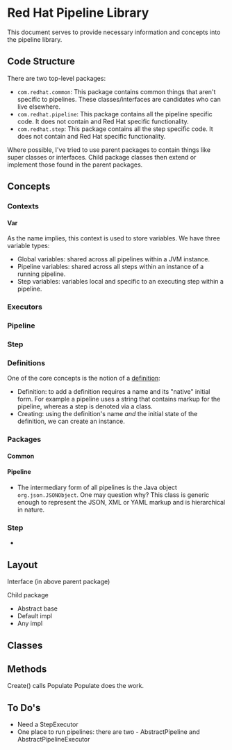 # Red Hat Pipeline Library

This document serves to provide necessary information and concepts into the pipeline library.

## Code Structure

There are two top-level packages:

* `com.redhat.common`:  This package contains common things that aren't specific to pipelines.  These classes/interfaces are candidates who can live elsewhere. 
* `com.redhat.pipeline`:  This package contains all the pipeline specific code.  It does not contain and Red Hat specific functionality.
* `com.redhat.step`:  This package contains all the step specific code.  It does not contain and Red Hat specific functionality.

Where possible, I've tried to use parent packages to contain things like super classes or interfaces.  Child package classes then extend or implement those found in the parent packages.

## Concepts

### Contexts

#### Var

As the name implies, this context is used to store variables.  We have three variable types:
* Global variables:  shared across all pipelines within a JVM instance.
* Pipeline variables:  shared across all steps within an instance of a running pipeline.
* Step variables:  variables local and specific to an executing step within a pipeline.

### Executors

### Pipeline

### Step

### Definitions

One of the core concepts is the notion of a [definition](https://gitlab.cee.redhat.com/customer-platform/pipeline/blob/main/src/main/java/com/redhat/common/Definitions.java):

* Definition:  to add a definition requires a name and its "native" initial form.  For example a pipeline uses a string that contains markup for the pipeline, whereas a step is denoted via a class.
* Creating:  using the definition's name _and_ the initial state of the definition, we can create an instance.

### Packages

#### Common

#### Pipeline

* The intermediary form of all pipelines is the Java object `org.json.JSONObject`.  One may question why?  This class is generic enough to represent the JSON, XML or YAML markup and is hierarchical in nature.

### Step

* 

## Layout
Interface (in above parent package)

Child package
  - Abstract base
  - Default impl
  - Any impl

## Classes

## Methods

Create() calls Populate
Populate does the work.

## To Do's

* Need a StepExecutor
* One place to run pipelines:  there are two - AbstractPipeline and AbstractPipelineExecutor